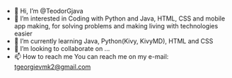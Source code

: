 - 👋 Hi, I’m @TeodorGjava
- 👀 I’m interested in Coding with Python and Java, HTML, CSS and mobile app making, for solving problems and making living with technologies easier
- 🌱 I’m currently learning Java, Python(Kivy, KivyMD), HTML and CSS
- 💞️ I’m looking to collaborate on ...
- 📫 How to reach me You can reach me on my e-mail: tgeorgievmk2@gmail.com

<!---
TeodorGjava/TeodorGjava is a ✨ special ✨ repository because its `README.md` (this file) appears on your GitHub profile.
You can click the Preview link to take a look at your changes.
--->
